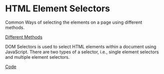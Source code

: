 # HTML Element Selectors

Common Ways of selecting the elements on a page using different methods.

[Different Methods](HTML%20Element%20Selectors%20e2a0305f89ea4456a27efc49ad0557ab/Different%20Methods%20e2f6fbede49b4a96ade415e065ab197a.md)

DOM Selectors is used to select HTML elements within a document using JavaScript. There are two types of a selector, i.e., single element selectors and multiple element selectors.

[Code](Hacking%2054cdd1878c1940c3a585abeff2f3dc81/Pwn%20Web%20628ccafad89a438097d411029e11be72/Web%20Development%20b79dc89ef8b14ff1951974c9abd8f931/JavaScript%2020e84adae71b41f9a0ceaf0c93ff310a/HTML%20Element%20Selectors%20e2a0305f89ea4456a27efc49ad0557ab/Code.md)